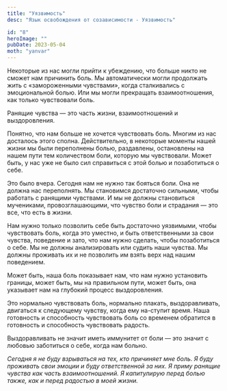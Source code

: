 ```yaml
---
title: "Уязвимость"
desc: "Язык освобождения от созависимости - Уязвимость"

id: "8"
heroImage: ""
pubDate: 2023-05-04
moth: "yanvar"
---
```


Некоторые из нас могли прийти к убеждению, что больше никто не сможет нам
причинить боль. Мы автоматически могли продолжать жить с «замороженными
чувствами», когда сталкивались с эмоциональной болью. Или мы могли прекращать
взаимоотношения, как только чувствовали боль.

Ранящие чувства — это часть жизни, взаимоотношений и выздоровления.

Понятно, что нам больше не хочется чувствовать боль. Многим из нас досталось
этого сполна. Действительно, в некоторые моменты нашей жизни мы были
переполнены болью, раздавлены, остановлены на нашем пути тем количеством боли,
которую мы чувствовали. Может быть, у нас уже не было сил справиться с этой
болью и позаботиться о себе.

Это было вчера. Сегодня нам не нужно так бояться боли. Она не должна нас
переполнять. Мы становимся достаточно сильными, чтобы работать с ранящими
чувствами. И мы не должны становиться мучениками, провозглашающими, что
чувство боли и страдания — это все, что есть в жизни.

Нам нужно только позволить себе быть достаточно уязвимыми, чтобы чувствовать
боль, когда это уместно, и быть ответственными за свои чувства, поведение и
зато, что нам нужно сделать, чтобы позаботиться о себе. Мы не должны
анализировать или судить наши чувства. Мы должны проживать их и не позволить
им взять верх над нашим поведением.

Может быть, наша боль показывает нам, что нам нужно установить границы, может
быть, мы на правильном пути, может быть, она указывает нам на глубокий процесс
выздоровления.

Это нормально чувствовать боль, нормально плакать, выздоравливать, двигаться к
следующему чувству, когда ему на-ступит время. Наша готовность и способность
чувствовать боль со временем обратится в готовность и способность чувствовать
радость.

Выздоравливать не значит иметь иммунитет от боли — это значит с любовью
заботиться о себе, когда нам больно.

_Сегодня_ _я_ _не_ _буду_ _взрываться_ _на_ _тех,_ _кто_ _причиняет_ _мне_
_боль._ _Я_ _буду_ _проживать_ _свои_ _эмоции_ _и_ _буду_ _ответственной_ _за_
_них._ _Я_ _приму_ _ранящие_ _чувства_ _как_ _часть_ _взаимоотношений._ _Я_
_капитулирую_ _перед_ _болью_ _также,_ _как_ _и_ _перед_ _радостью_ _в_ _моей_
_жизни._
